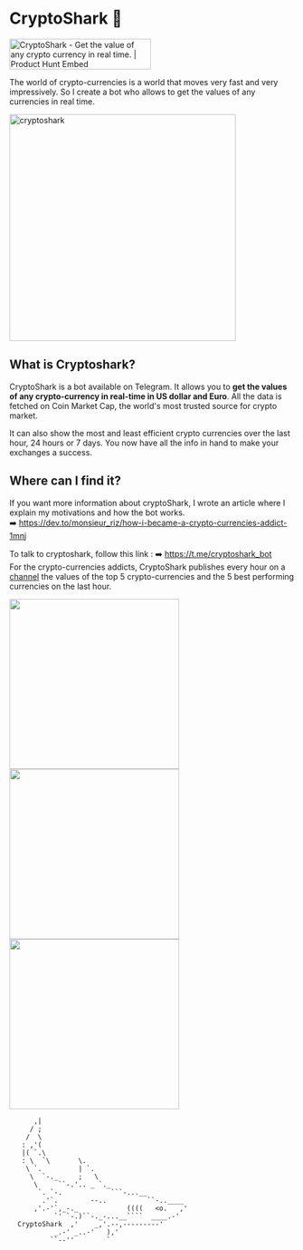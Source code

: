 # CryptoShark 🤖

<a href="https://www.producthunt.com/posts/cryptoshark?utm_source=badge-featured&utm_medium=badge&utm_souce=badge-cryptoshark" target="_blank"><img src="https://api.producthunt.com/widgets/embed-image/v1/featured.svg?post_id=159297&theme=light" alt="CryptoShark - Get the value of any crypto currency in real time. | Product Hunt Embed" style="width: 250px; height: 54px;" width="250px" height="54px" /></a>

The world of crypto-currencies is a world that moves very fast and very impressively. So I create a bot who allows to get the values of any currencies in real time.

 <img src="https://www.datocms-assets.com/22029/1581614667-cryptoshark-16-9.jpg" alt="cryptoshark" width="400"/>

## What is Cryptoshark?

CryptoShark is a bot available on Telegram. 
It allows you to **get the values of any crypto-currency in real-time in US dollar and Euro**. All the data is fetched on Coin Market Cap, the world's most trusted source for crypto market.

It can also show the most and least efficient crypto currencies over the last hour, 24 hours or 7 days. You now have all the info in hand to make your exchanges a success.

## Where can I find it?

If you want more information about cryptoShark, I wrote an article where I explain my motivations and how the bot works.  
➡️ https://dev.to/monsieur_riz/how-i-became-a-crypto-currencies-addict-1mnj

To talk to cryptoshark, follow this link : ➡️ https://t.me/cryptoshark_bot  
For the crypto-currencies addicts, CryptoShark publishes every hour on a [channel](https://t.me/cryptoshark_channel) the values of the top 5 crypto-currencies and the 5 best performing currencies on the last hour.

<div>
<img src="https://www.datocms-assets.com/22029/1581610233-screenshot-2020-02-13-at-16-54-28.png" width="300">
<img src="https://www.datocms-assets.com/22029/1581610229-screenshot-2020-02-13-at-16-55-15.png" width="300">
<img src="https://www.datocms-assets.com/22029/1581610227-screenshot-2020-02-13-at-16-55-31.png" width="300">
</div>

```
      ,|
     / ;
    /  \
   : ,'(
   |( `.\
   : \  `\       \.
    \ `.         | `.
     \  `-._     ;   \
      \     ``-.'.. _ `._
       `. `-.            ```-...__
        .'`.        --..          ``-..____
      ,'.-'`,_-._            ((((   <o.   ,'
           `' `-.)``-._-...__````  ____.-'
  CryptoShark  ,'    _,'.--,---------'
           _.-' _..-'   ),'
          ``--''        `
          
```          
